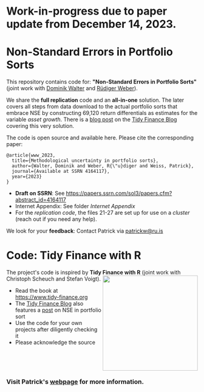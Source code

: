# Work-in-progress due to paper update from December 14, 2023.

# Non-Standard Errors in Portfolio Sorts

This repository contains code for: **"Non-Standard Errors in Portfolio Sorts"** (joint work with [Dominik Walter](https://sites.google.com/view/dominikwalter/startseite) and [Rüdiger Weber](https://sites.google.com/site/ruedigercweber/)). 

We share the **full replication** code and an **all-in-one** solution. The later covers all steps from data download to the actual portfolio sorts that embrace NSE by constructing 69,120 return differentials as estimates for the variable *asset growth*. There is a [blog post](https://www.tidy-finance.org/blog/nse-portfolio-sorts/index.html) on the [Tidy Finance Blog](https://www.tidy-finance.org/blog.html) covering this very solution.

The code is open source and available here. Please cite the corresponding paper:

```
@article{www_2023,
  title={Methodological uncertainty in portfolio sorts},
  author={Walter, Dominik and Weber, R{\"u}diger and Weiss, Patrick},
  journal={Available at SSRN 4164117},
  year={2023}
}
```

- **Draft on SSRN**: See https://papers.ssrn.com/sol3/papers.cfm?abstract_id=4164117
- Internet Appendix: See folder *Internet Appendix*
- For the *replication code*, the files 21-27 are set up for use on a *cluster* (reach out if you need any help).

We look for your **feedback**: Contact Patrick via [patrickw@ru.is](mailto:patrickw@ru.is?subject=[Github]%20NSEs%20in%20Portfolio%20Sorts)

# Code: Tidy Finance with R

The project's code is inspired by **Tidy Finance with R** [<img class="logo" src="https://www.tidy-finance.org/images/cover_book.jpg" align="right" style="width:250px;" />](https://www.tidy-finance.org)
(joint work with Christoph Scheuch and Stefan Voigt).

- Read the book at https://www.tidy-finance.org
- The [Tidy Finance Blog](https://www.tidy-finance.org/blog.html) also features a [post](https://www.tidy-finance.org/blog/nse-portfolio-sorts/index.html) on NSE in portfolio sort
- Use the code for your own projects after diligently checking it
- Please acknowledge the source


&nbsp;

&nbsp;

### Visit Patrick's [webpage](https://sites.google.com/view/patrick-weiss) for more information.
